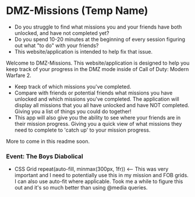 # DMZ-Missions (Temp Name)

- Do you struggle to find what missions you and your friends have both unlocked, and have not completed yet?
- Do you spend 10-20 minutes at the beginning of every session figuring out what "to do" with your friends?
- This website/application is intended to help fix that issue.

Welcome to DMZ-Missions.  This website/application is designed to help you keep track of your progress in the DMZ mode inside of Call of Duty: Modern Warfare 2.
- Keep track of which missions you've completed.
- Compare with friends or potential friends what missions you have unlocked and which missions you've completed.  The application will display all missions that you all have unlocked and have NOT completed.  Giving you a list of things you could do together!
- This app will also give you the ability to see where your friends are in their mission progress.  Giving you a quick view of what missions they need to complete to 'catch up' to your mission progress.

More to come in this readme soon.

### Event:  The Boys Diabolical
- CSS Grid repeat(auto-fill, minmax(300px, 1fr)) <-- This was very important and I need to potentially use this in my mission and FOB grids.  I can also use auto-fit where applicable.  Took me a while to figure this out and it's so much better than using @media queries.

